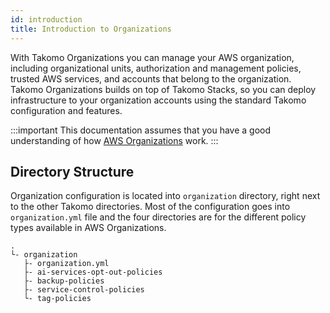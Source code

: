 ```yaml
---
id: introduction
title: Introduction to Organizations
---
```

With Takomo Organizations you can manage your AWS organization, including organizational units, authorization and management policies, trusted AWS services, and accounts that belong to the organization. Takomo Organizations builds on top of Takomo Stacks, so you can deploy infrastructure to your organization accounts using the standard Takomo configuration and features.

:::important
This documentation assumes that you have a good understanding of how [AWS Organizations](https://docs.aws.amazon.com/organizations/latest/userguide/orgs_introduction.html) work.
:::

## Directory Structure

Organization configuration is located into `organization` directory, right next to the other Takomo directories. Most of the configuration goes into `organization.yml` file
 and the four directories are for the different policy types available in AWS Organizations.

```
.
└- organization
   ├- organization.yml
   ├- ai-services-opt-out-policies
   ├- backup-policies
   ├- service-control-policies
   └- tag-policies
```
